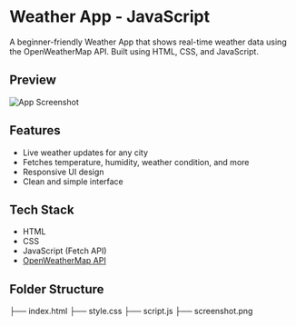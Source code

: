 #  Weather App - JavaScript

A beginner-friendly Weather App that shows real-time weather data using the OpenWeatherMap API. Built using HTML, CSS, and JavaScript.

##  Preview
![App Screenshot](screenshot.png) <!-- Replace with your actual screenshot file -->

## Features
- Live weather updates for any city
- Fetches temperature, humidity, weather condition, and more
- Responsive UI design
- Clean and simple interface

##  Tech Stack
- HTML
- CSS
- JavaScript (Fetch API)
- [OpenWeatherMap API](https://openweathermap.org/api)

## Folder Structure
├── index.html
├── style.css
├── script.js
├── screenshot.png
